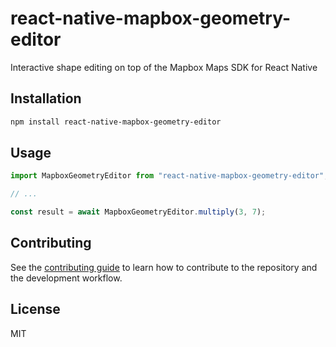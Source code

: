 # react-native-mapbox-geometry-editor

Interactive shape editing on top of the Mapbox Maps SDK for React Native

## Installation

```sh
npm install react-native-mapbox-geometry-editor
```

## Usage

```js
import MapboxGeometryEditor from "react-native-mapbox-geometry-editor";

// ...

const result = await MapboxGeometryEditor.multiply(3, 7);
```

## Contributing

See the [contributing guide](CONTRIBUTING.md) to learn how to contribute to the repository and the development workflow.

## License

MIT
